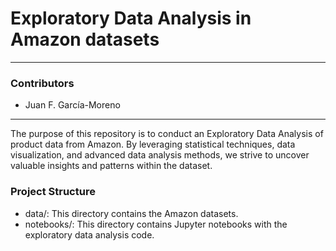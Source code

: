 # Exploratory Data Analysis in Amazon datasets
---
### Contributors

- Juan F. García-Moreno

---

The purpose of this repository is to conduct an Exploratory Data Analysis of product data from Amazon. By leveraging statistical techniques, data visualization, and advanced data analysis methods, we strive to uncover valuable insights and patterns within the dataset.

### Project Structure

- data/: This directory contains the Amazon datasets.
- notebooks/: This directory contains Jupyter notebooks with the exploratory data analysis code.
